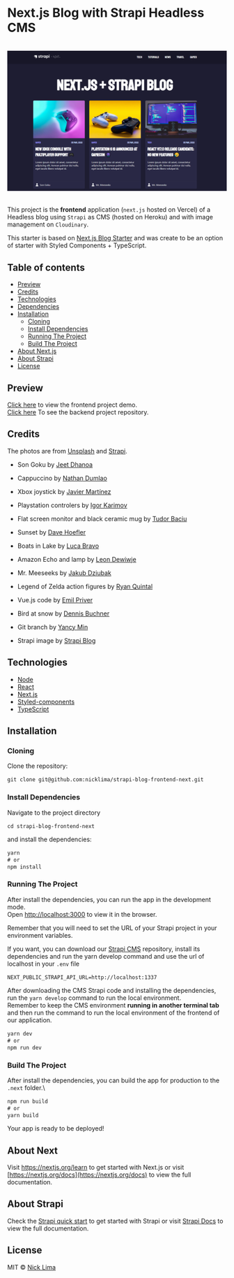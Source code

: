 # Next.js Blog with Strapi Headless CMS

\
<img src="screenshot.png" />

\
This project is the **frontend** application (`next.js` hosted on Vercel) of a Headless blog using `Strapi` as CMS (hosted on Heroku) and with image management on `Cloudinary`.

This starter is based on [Next.js Blog Starter](https://github.com/strapi/strapi-starter-next-blog) and was create to be an option of starter with Styled Components + TypeScript.

## Table of contents

- [Preview](#preview)
- [Credits](#credits)
- [Technologies](#technologies)
- [Dependencies](#dependencies)
- [Installation](#installation)
  - [Cloning](#cloning)
  - [Install Dependencies](#install-dependencies)
  - [Running The Project](#running-the-project)
  - [Build The Project](#build-the-project)
- [About Next.js](#about-next)
- [About Strapi](#about-strapi)
- [License](#license)

## Preview

[Click here](https://strapi-blog-frontend-next.vercel.app) to view the frontend project demo.\
[Click here](https://github.com/nicklima/strapi-blog-cms) To see the backend project repository.

## Credits

The photos are from [Unsplash](https://unsplash.com) and [Strapi](https://strapi.io).

- Son Goku by [Jeet Dhanoa](https://unsplash.com/@jeetdhanoa?utm_source=unsplash&utm_medium=referral&utm_content=creditCopyText)

- Cappuccino by [Nathan Dumlao](https://unsplash.com/@nate_dumlao?utm_source=unsplash&utm_medium=referral&utm_content=creditCopyText)

- Xbox joystick by [Javier Martínez](https://unsplash.com/@cjdante?utm_source=unsplash&utm_medium=referral&utm_content=creditCopyText)

- Playstation controlers by [Igor Karimov](https://unsplash.com/@ingvar_erik?utm_source=unsplash&utm_medium=referral&utm_content=creditCopyText)

- Flat screen monitor and black ceramic mug by [Tudor Baciu](https://unsplash.com/@baciutudor?utm_source=unsplash&utm_medium=referral&utm_content=creditCopyText)

- Sunset by [Dave Hoefler](https://unsplash.com/@davehoefler?utm_source=unsplash&utm_medium=referral&utm_content=creditCopyText)

- Boats in Lake by [Luca Bravo](https://unsplash.com/@lucabravo?utm_source=unsplash&utm_medium=referral&utm_content=creditCopyText)

- Amazon Echo and lamp by [Leon Dewiwje](https://unsplash.com/@elodiso?utm_source=unsplash&utm_medium=referral&utm_content=creditCopyText)

- Mr. Meeseeks by [Jakub Dziubak](https://unsplash.com/@jckbck?utm_source=unsplash&utm_medium=referral&utm_content=creditCopyText)

- Legend of Zelda action figures by [Ryan Quintal](https://unsplash.com/@ryanquintal?utm_source=unsplash&utm_medium=referral&utm_content=creditCopyText)

- Vue.js code by [Emil Priver](https://unsplash.com/@emilpriver?utm_source=unsplash&utm_medium=referral&utm_content=creditCopyText)

- Bird at snow by [Dennis Buchner](https://unsplash.com/@baitman?utm_source=unsplash&utm_medium=referral&utm_content=creditCopyText)

- Git branch by [Yancy Min](https://unsplash.com/@yancymin?utm_source=unsplash&utm_medium=referral&utm_content=creditCopyText)

- Strapi image by [Strapi Blog](https://strapi.io/blog/announcing-strapi-v4)

## Technologies

- [Node](https://nodejs.org/en/download/)
- [React](https://pt-br.reactjs.org/)
- [Next.js](https://nextjs.org)
- [Styled-components](https://styled-components.com/)
- [TypeScript](https://www.typescriptlang.org)

## Installation

### Cloning

Clone the repository:

```
git clone git@github.com:nicklima/strapi-blog-frontend-next.git
```

### Install Dependencies

Navigate to the project directory

```
cd strapi-blog-frontend-next
```

and install the dependencies:

```
yarn
# or
npm install
```

### Running The Project

After install the dependencies, you can run the app in the development mode.\
Open [http://localhost:3000](http://localhost:3000) to view it in the browser.

Remember that you will need to set the URL of your Strapi project in your environment variables.

If you want, you can download our [Strapi CMS](https://github.com/nicklima/strapi-blog-cms) repository, install its dependencies and run the yarn develop command and use the url of localhost in your `.env` file

```
NEXT_PUBLIC_STRAPI_API_URL=http://localhost:1337
```

After downloading the CMS Strapi code and installing the dependencies, run the `yarn develop` command to run the local environment.\
Remember to keep the CMS environment **running in another terminal tab** and then run the command to run the local environment of the frontend of our application.

```
yarn dev
# or
npm run dev
```

### Build The Project

After install the dependencies, you can build the app for production to the `.next` folder.\

```
npm run build
# or
yarn build
```

Your app is ready to be deployed!

## About Next

Visit <a aria-label="next.js learn" href="https://nextjs.org/learn">https://nextjs.org/learn</a> to get started with Next.js or visit [https://nextjs.org/docs](https://nextjs.org/docs) to view the full documentation.

## About Strapi

Check the [Strapi quick start](https://docs.strapi.io/developer-docs/latest/getting-started/quick-start.html) to get started with Strapi or visit [Strapi Docs](https://docs.strapi.io/developer-docs/latest/getting-started/introduction.html) to view the full documentation.

## License

MIT © [Nick Lima](https://github.com/nicklima)
